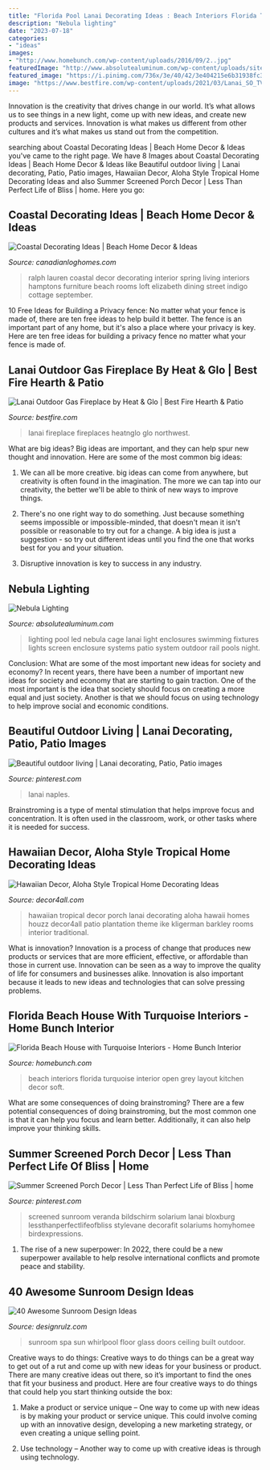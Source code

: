 ```yaml
---
title: "Florida Pool Lanai Decorating Ideas : Beach Interiors Florida Turquoise Interior Open Grey Layout Kitchen Decor Soft"
description: "Nebula lighting"
date: "2023-07-18"
categories:
- "ideas"
images:
- "http://www.homebunch.com/wp-content/uploads/2016/09/2..jpg"
featuredImage: "http://www.absolutealuminum.com/wp-content/uploads/sites/1/nggallery/nebula-lighting/nebularaillight3581.jpg"
featured_image: "https://i.pinimg.com/736x/3e/40/42/3e404215e6b31938fc3c20ef4c92ea6d.jpg"
image: "https://www.bestfire.com/wp-content/uploads/2021/03/Lanai_SO_TV_1024x768.jpg"
---
```



Innovation is the creativity that drives change in our world. It’s what allows us to see things in a new light, come up with new ideas, and create new products and services. Innovation is what makes us different from other cultures and it’s what makes us stand out from the competition.

	

		
searching about Coastal Decorating Ideas | Beach Home Decor &amp; Ideas you've came to the right page. We have 8 Images about Coastal Decorating Ideas | Beach Home Decor &amp; Ideas like Beautiful outdoor living | Lanai decorating, Patio, Patio images, Hawaiian Decor, Aloha Style Tropical Home Decorating Ideas and also Summer Screened Porch Decor | Less Than Perfect Life of Bliss | home. Here you go:
		
    
## Coastal Decorating Ideas | Beach Home Decor &amp; Ideas

<img loading=lazy src="http://canadianloghomes.com/blog/wp-content/uploads/2016/04/4-ralph-lauren-home-elizabeth-street-collection.jpg" onerror="this.onerror=null;this.src='https://tse4.mm.bing.net/th?id=OIP.d9BDZiIipoyn8stzCl10PQHaKE&amp;pid=15.1';" alt="Coastal Decorating Ideas | Beach Home Decor &amp; Ideas">

_Source: canadianloghomes.com_

>ralph lauren coastal decor decorating interior spring living interiors hamptons furniture beach rooms loft elizabeth dining street indigo cottage september. 

	

10 Free Ideas for Building a Privacy fence: No matter what your fence is made of, there are ten free ideas to help build it better.
The fence is an important part of any home, but it's also a place where your privacy is key. Here are ten free ideas for building a privacy fence no matter what your fence is made of.

    
## Lanai Outdoor Gas Fireplace By Heat &amp; Glo | Best Fire Hearth &amp; Patio

<img loading=lazy src="https://www.bestfire.com/wp-content/uploads/2021/03/Lanai_SO_TV_1024x768.jpg" onerror="this.onerror=null;this.src='https://tse1.mm.bing.net/th?id=OIP.zm3378HAFnPOWPcfU4yNYwHaFj&amp;pid=15.1';" alt="Lanai Outdoor Gas Fireplace by Heat &amp; Glo | Best Fire Hearth &amp; Patio">

_Source: bestfire.com_

>lanai fireplace fireplaces heatnglo glo northwest. 

	

What are big ideas?
Big ideas are important, and they can help spur new thought and innovation. Here are some of the most common big ideas:
1. We can all be more creative. big ideas can come from anywhere, but creativity is often found in the imagination. The more we can tap into our creativity, the better we'll be able to think of new ways to improve things.

2. There's no one right way to do something. Just because something seems impossible or impossible-minded, that doesn't mean it isn't possible or reasonable to try out for a change. A big idea is just a suggestion - so try out different ideas until you find the one that works best for you and your situation.

3. Disruptive innovation is key to success in any industry.

    
## Nebula Lighting

<img loading=lazy src="http://www.absolutealuminum.com/wp-content/uploads/sites/1/nggallery/nebula-lighting/nebularaillight3581.jpg" onerror="this.onerror=null;this.src='https://tse1.mm.bing.net/th?id=OIP.5b111ZZ2s3Dg2eyYzlOCNQHaE7&amp;pid=15.1';" alt="Nebula Lighting">

_Source: absolutealuminum.com_

>lighting pool led nebula cage lanai light enclosures swimming fixtures lights screen enclosure systems patio system outdoor rail pools night. 

	

Conclusion: What are some of the most important new ideas for society and economy?
In recent years, there have been a number of important new ideas for society and economy that are starting to gain traction. One of the most important is the idea that society should focus on creating a more equal and just society. Another is that we should focus on using technology to help improve social and economic conditions.

    
## Beautiful Outdoor Living | Lanai Decorating, Patio, Patio Images

<img loading=lazy src="https://i.pinimg.com/736x/50/11/41/50114161f40b6a939185e32f5ebdf333--florida-lanai-naples-florida.jpg" onerror="this.onerror=null;this.src='https://tse3.mm.bing.net/th?id=OIP.JzodNP6UbfdhTTUozPBClQHaE8&amp;pid=15.1';" alt="Beautiful outdoor living | Lanai decorating, Patio, Patio images">

_Source: pinterest.com_

>lanai naples. 

	

Brainstroming is a type of mental stimulation that helps improve focus and concentration. It is often used in the classroom, work, or other tasks where it is needed for success.

    
## Hawaiian Decor, Aloha Style Tropical Home Decorating Ideas

<img loading=lazy src="http://www.decor4all.com/wp-content/uploads/2012/02/tropical-home-decorating-theme-hawaiian-decor-7.jpg" onerror="this.onerror=null;this.src='https://tse1.mm.bing.net/th?id=OIP.URSBoElgVYowuoObP1SpUgHaKN&amp;pid=15.1';" alt="Hawaiian Decor, Aloha Style Tropical Home Decorating Ideas">

_Source: decor4all.com_

>hawaiian tropical decor porch lanai decorating aloha hawaii homes houzz decor4all patio plantation theme ike kligerman barkley rooms interior traditional. 

	

What is innovation?
Innovation is a process of change that produces new products or services that are more efficient, effective, or affordable than those in current use. Innovation can be seen as a way to improve the quality of life for consumers and businesses alike. Innovation is also important because it leads to new ideas and technologies that can solve pressing problems.

    
## Florida Beach House With Turquoise Interiors - Home Bunch Interior

<img loading=lazy src="http://www.homebunch.com/wp-content/uploads/2016/09/2..jpg" onerror="this.onerror=null;this.src='https://tse4.mm.bing.net/th?id=OIP.6EHUgF-Z47S6q5rkVBXligHaGA&amp;pid=15.1';" alt="Florida Beach House with Turquoise Interiors - Home Bunch Interior">

_Source: homebunch.com_

>beach interiors florida turquoise interior open grey layout kitchen decor soft. 

	

What are some consequences of doing brainstroming?
There are a few potential consequences of doing brainstroming, but the most common one is that it can help you focus and learn better. Additionally, it can also help improve your thinking skills.

    
## Summer Screened Porch Decor | Less Than Perfect Life Of Bliss | Home

<img loading=lazy src="https://i.pinimg.com/736x/3e/40/42/3e404215e6b31938fc3c20ef4c92ea6d.jpg" onerror="this.onerror=null;this.src='https://tse2.mm.bing.net/th?id=OIP.1WVTojFb-yh58SKi9X-cpQHaLH&amp;pid=15.1';" alt="Summer Screened Porch Decor | Less Than Perfect Life of Bliss | home">

_Source: pinterest.com_

>screened sunroom veranda bildschirm solarium lanai bloxburg lessthanperfectlifeofbliss stylevane decorafit solariums homyhomee birdexpressions. 

	

1. The rise of a new superpower: In 2022, there could be a new superpower available to help resolve international conflicts and promote peace and stability.

    
## 40 Awesome Sunroom Design Ideas

<img loading=lazy src="http://cdn.designrulz.com/wp-content/uploads/2015/04/Sunroom_designrulz-37.jpg" onerror="this.onerror=null;this.src='https://tse2.mm.bing.net/th?id=OIP.VSTCDT-xq4ZYJRVsmhYYYgHaEc&amp;pid=15.1';" alt="40 Awesome Sunroom Design Ideas">

_Source: designrulz.com_

>sunroom spa sun whirlpool floor glass doors ceiling built outdoor. 

	

Creative ways to do things:
Creative ways to do things can be a great way to get out of a rut and come up with new ideas for your business or product. There are many creative ideas out there, so it’s important to find the ones that fit your business and product. Here are four creative ways to do things that could help you start thinking outside the box:
1. Make a product or service unique – One way to come up with new ideas is by making your product or service unique. This could involve coming up with an innovative design, developing a new marketing strategy, or even creating a unique selling point.

2. Use technology – Another way to come up with creative ideas is through using technology.

